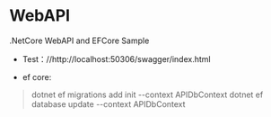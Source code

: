 # WebAPI
.NetCore WebAPI and EFCore Sample

* Test：//http://localhost:50306/swagger/index.html

* ef core:
 >dotnet ef migrations add init --context APIDbContext
 >dotnet ef database update --context APIDbContext
